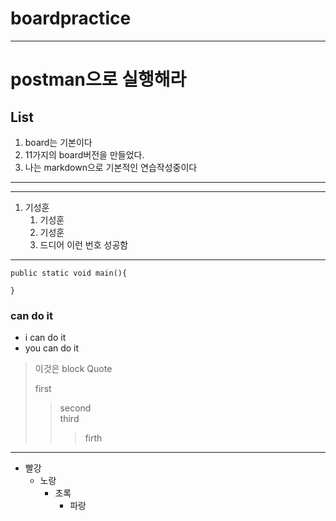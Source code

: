# boardpractice
---
# postman으로 실행해라 
## List  
1.  board는 기본이다  
2.  11가지의 board버전을 만들었다.  
3.  나는 markdown으로 기본적인 연습작성중이다  
---
---
1. 기성훈  
   1. 기성훈  
   1. 기성훈  
   1. 드디어 이런 번호 성공함  
   
---
```
public static void main(){

}
```
### can do it
* i can do it  
* you can do it  

> 이것은 block Quote  
>
> first  
>   >  second  
>   >   third
>   >   >   firth  
>  
----
- 빨강  
  - 노랑
    - 초록  
      - 파랑  
    
    
